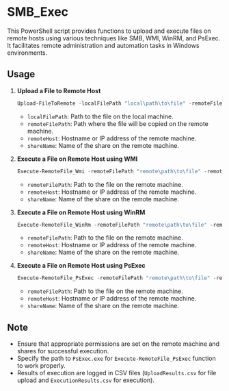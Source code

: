 # SMB_Exec

This PowerShell script provides functions to upload and execute files on remote hosts using various techniques like SMB, WMI, WinRM, and PsExec. It facilitates remote administration and automation tasks in Windows environments.

## Usage

1. **Upload a File to Remote Host**

    ```powershell
    Upload-FileToRemote -localFilePath "local\path\to\file" -remoteFilePath "remote\path\to\file" -remoteHost "hostname" -shareName "sharename"
    ```

    - `localFilePath`: Path to the file on the local machine.
    - `remoteFilePath`: Path where the file will be copied on the remote machine.
    - `remoteHost`: Hostname or IP address of the remote machine.
    - `shareName`: Name of the share on the remote machine.

2. **Execute a File on Remote Host using WMI**

    ```powershell
    Execute-RemoteFile_Wmi -remoteFilePath "remote\path\to\file" -remoteHost "hostname" -shareName "sharename"
    ```

    - `remoteFilePath`: Path to the file on the remote machine.
    - `remoteHost`: Hostname or IP address of the remote machine.
    - `shareName`: Name of the share on the remote machine.

3. **Execute a File on Remote Host using WinRM**

    ```powershell
    Execute-RemoteFile_WinRm -remoteFilePath "remote\path\to\file" -remoteHost "hostname" -shareName "sharename"
    ```

    - `remoteFilePath`: Path to the file on the remote machine.
    - `remoteHost`: Hostname or IP address of the remote machine.
    - `shareName`: Name of the share on the remote machine.

4. **Execute a File on Remote Host using PsExec**

    ```powershell
    Execute-RemoteFile_PsExec -remoteFilePath "remote\path\to\file" -remoteHost "hostname" -shareName "sharename"
    ```

    - `remoteFilePath`: Path to the file on the remote machine.
    - `remoteHost`: Hostname or IP address of the remote machine.
    - `shareName`: Name of the share on the remote machine.

## Note

- Ensure that appropriate permissions are set on the remote machine and shares for successful execution.
- Specify the path to `PsExec.exe` for `Execute-RemoteFile_PsExec` function to work properly.
- Results of execution are logged in CSV files (`UploadResults.csv` for file upload and `ExecutionResults.csv` for execution).
